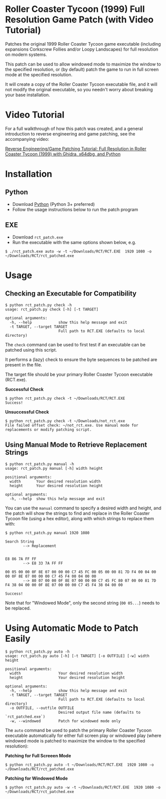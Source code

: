 # Roller Coaster Tycoon (1999) Full Resolution Game Patch (with Video Tutorial)
Patches the original 1999 Roller Coaster Tycoon game executable (including expansions Corkscrew Follies and/or Loopy Landscapes) for full resolution on modern systems.

This patch can be used to allow windowed mode to maximize the window to the specified resolution, or (by default) patch the game to run in full screen mode at the specified resolution.

It will create a copy of the Roller Coaster Tycoon executable file, and it will not modify the original executable, so you needn't worry about breaking your base installation.

# Video Tutorial
For a full walkthrough of how this patch was created, and a general introduction to reverse engineering and game patching, see the accompanying video:

[Reverse Engineering/Game Patching Tutorial: Full Resolution in Roller Coaster Tycoon (1999) with Ghidra, x64dbg, and Python](https://placeholder.com)

# Installation
## Python
* Download [Python](https://www.python.org/downloads/) (Python 3+ preferred)
* Follow the usage instructions below to run the patch program
## EXE
* Download `rct_patch.exe`
* Run the executable with the same options shown below, e.g. 

```
$ ./rct_patch.exe auto -w -t ~/Downloads/RCT/RCT.EXE  1920 1080 -o ~/Downloads/RCT/rct_patched.exe
```

# Usage
## Checking an Executable for Compatibility
```
$ python rct_patch.py check -h
usage: rct_patch.py check [-h] [-t TARGET]

optional arguments:
  -h, --help            show this help message and exit
  -t TARGET, --target TARGET
                        Full path to RCT.EXE (defaults to local directory)
```

The `check` command can be used to first test if an executable can be patched using this script. 

It performs a (lazy) check to ensure the byte sequences to be patched are present in the file.

The target file should be your primary Roller Coaster Tycoon executable (RCT.exe).


**Successful Check**
```
$ python rct_patch.py check -t ~/Downloads/RCT/RCT.EXE
Success!
```

**Unsuccessful Check**
```
$ python rct_patch.py check -t ~/Downloads/not_rct.exe 
File failed offset check: ~/not_rct.exe. Use manual mode for replacements or modify patching script.
```

## Using Manual Mode to Retrieve Replacement Strings
```
$ python rct_patch.py manual -h
usage: rct_patch.py manual [-h] width height

positional arguments:
  width       Your desired resolution width
  height      Your desired resolution height

optional arguments:
  -h, --help  show this help message and exit
```

You can use the `manual` command to specify a desired width and height, and the patch will show the strings to find and replace in the Roller Coaster Tycoon file (using a hex editor), along with which strings to replace them with:

```
$ python rct_patch.py manual 1920 1080

Search String
        --> Replacement


E8 86 7A FF FF
        --> E8 33 7A FF FF

00 05 00 00 0F 8E 07 00 00 00 C7 45 FC 00 05 00 00 81 7D F4 00 04 00 00 0F 8E 07 00 00 00 C7 45 F4 00 04 00 00
        --> 80 07 00 00 0F 8E 07 00 00 00 C7 45 FC 80 07 00 00 81 7D F4 38 04 00 00 0F 8E 07 00 00 00 C7 45 F4 38 04 00 00

Success!
```

Note that for "Windowed Mode", only the second string (`00 05...`) needs to be replaced.

# Using Automatic Mode to Patch Easily
```
$ python rct_patch.py auto -h
usage: rct_patch.py auto [-h] [-t TARGET] [-o OUTFILE] [-w] width height

positional arguments:
  width                 Your desired resolution width
  height                Your desired resolution height

optional arguments:
  -h, --help            show this help message and exit
  -t TARGET, --target TARGET
                        Full path to RCT.EXE (defaults to local directory)
  -o OUTFILE, --outfile OUTFILE
                        Desired output file name (defaults to `rct_patched.exe`)
  -w, --windowed        Patch for windowed mode only
```

The `auto` command be used to patch the primary Roller Coaster Tycoon executable automatically for either full screen play or windowed play (where windowed mode is patched to maximize the window to the specified resolution):

**Patching for Full Screeen Mode**
```
$ python rct_patch.py auto -t ~/Downloads/RCT/RCT.EXE  1920 1080 -o ~/Downloads/RCT/rct_patched.exe

```

**Patching for Windowed Mode**
```
$ python rct_patch.py auto -w -t ~/Downloads/RCT/RCT.EXE  1920 1080 -o ~/Downloads/RCT/rct_patched.exe
```